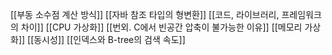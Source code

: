 [[부동 소수점 계산 방식]]
[[자바 참조 타입의 형변환]]
[[코드, 라이브러리, 프레임워크의 차이]]
[[CPU 가상화]]
[[번외. C에서 빈공간 압축이 불가능한 이유]]
[[메모리 가상화]]
[[동시성]]
[[인덱스와 B-tree의 검색 속도]]





